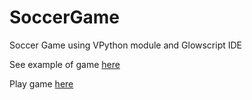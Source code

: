 # SoccerGame
Soccer Game using VPython module and Glowscript IDE

See example of game [here](https://www.youtube.com/watch?v=sa7erBisVlg&feature=youtu.be)

Play game [here](http://www.glowscript.org/#/user/ericjiang/folder/Public/program/SoccerGame)
